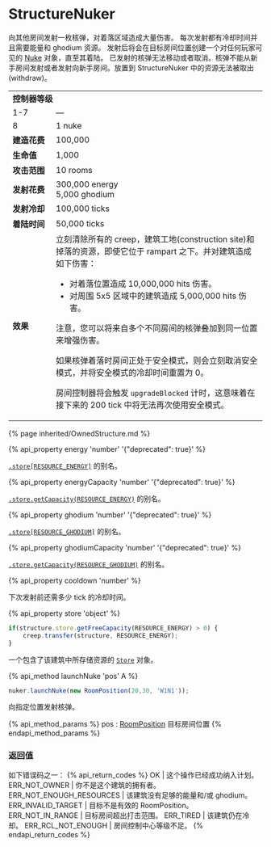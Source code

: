 # StructureNuker

<img src="img/nuke.png" alt="" align="right" />

向其他房间发射一枚核弹，对着落区域造成大量伤害。
每次发射都有冷却时间并且需要能量和 ghodium 资源。
发射后将会在目标房间位置创建一个对任何玩家可见的 [Nuke](#Nuke) 对象，直至其着陆。
已发射的核弹无法移动或者取消。核弹不能从新手房间发射或者发射向新手房间。放置到 StructureNuker 中的资源无法被取出 (withdraw)。

<table class="table gameplay-info">
    <tbody>
    <tr>
        <td colspan="2" style="width: 70px;"><strong>控制器等级</strong></td>
    </tr>
    <tr>
        <td>1-7</td>
        <td>—</td>
    </tr>
    <tr>
        <td>8</td>
        <td>1 nuke</td>
    </tr>
    <tr>
        <td style="width: 70px;"><strong>建造花费</strong></td>
        <td>100,000</td>
    </tr>
    <tr>
        <td style="width: 70px;"><strong>生命值</strong></td>
        <td>1,000</td>
    </tr>
    <tr>
        <td style="width: 70px;"><strong>攻击范围</strong></td>
        <td>10 rooms</td>
    </tr>
    <tr>
        <td style="width: 70px;"><strong>发射花费</strong></td>
        <td>300,000 energy<br /> 5,000 ghodium</td>
    </tr>
    <tr>
        <td style="width: 70px;"><strong>发射冷却</strong></td>
        <td>100,000 ticks</td>
    </tr>
    <tr>
        <td style="width: 70px;"><strong>着陆时间</strong></td>
        <td>50,000 ticks</td>
    </tr>
    <tr>
        <td style="width: 70px;"><strong>效果</strong></td>
        <td>立刻清除所有的 creep，建筑工地(construction site)和掉落的资源，即使它位于 rampart 之下。并对建筑造成如下伤害：
            <ul>
                <li>对着落位置造成 10,000,000 hits 伤害。</li>
                <li>对周围 5x5 区域中的建筑造成 5,000,000 hits 伤害。</li>
            </ul>
            <p>注意，您可以将来自多个不同房间的核弹叠加到同一位置来增强伤害。</p>
            <p>如果核弹着落时房间正处于安全模式，则会立刻取消安全模式，并将安全模式的冷却时间重置为 0。</p>
            <p>房间控制器将会触发 <code>upgradeBlocked</code> 计时，这意味着在接下来的 200 tick 中将无法再次使用安全模式。</p>
        </td>
    </tr>
    </tbody>
</table>

{% page inherited/OwnedStructure.md %}


{% api_property energy 'number' '{"deprecated": true}' %}
                                                                
[`.store[RESOURCE_ENERGY]`](#StructureExtension.store) 的别名。



{% api_property energyCapacity 'number' '{"deprecated": true}' %}
                                                                                                                
[`.store.getCapacity(RESOURCE_ENERGY)`](#Store.getCapacity) 的别名。



{% api_property ghodium 'number' '{"deprecated": true}' %}
                                                                 
[`.store[RESOURCE_GHODIUM]`](#StructureExtension.store) 的别名。



{% api_property ghodiumCapacity 'number' '{"deprecated": true}' %}
                                                                                                                 
[`.store.getCapacity(RESOURCE_GHODIUM)`](#Store.getCapacity) 的别名。



{% api_property cooldown 'number' %}



下次发射前还需多少 tick 的冷却时间。


{% api_property store 'object' %}

```javascript
if(structure.store.getFreeCapacity(RESOURCE_ENERGY) > 0) {
    creep.transfer(structure, RESOURCE_ENERGY);
}
```


一个包含了该建筑中所存储资源的 [`Store`](#Store) 对象。



{% api_method launchNuke 'pos' A %}

```javascript
nuker.launchNuke(new RoomPosition(20,30, 'W1N1'));
```

向指定位置发射核弹。

{% api_method_params %}
pos : <a href="#RoomPosition">RoomPosition</a>
目标房间位置
{% endapi_method_params %}


### 返回值

如下错误码之一：
{% api_return_codes %}
OK | 这个操作已经成功纳入计划。
ERR_NOT_OWNER | 你不是这个建筑的拥有者。
ERR_NOT_ENOUGH_RESOURCES | 该建筑没有足够的能量和/或 ghodium。
ERR_INVALID_TARGET | 目标不是有效的 RoomPosition。
ERR_NOT_IN_RANGE | 目标房间超出打击范围。
ERR_TIRED | 该建筑仍在冷却。
ERR_RCL_NOT_ENOUGH | 房间控制中心等级不足。
{% endapi_return_codes %}


